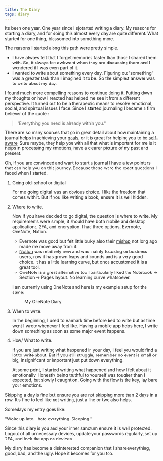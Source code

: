 ```yaml
---
title: The Diary
tags: diary
---
```

Its been one year. One year since I sjotarted writing a diary. My reasons for starting a diary, and for doing this almost every day are quite different. What started for one thing, blossomed into something more. 

The reasons I started along this path were pretty simple.

- I have always felt that I forget memories faster than those I shared them with. So, it always felt awkward when they are discussing them and I wondered if I was even part of it.
- I wanted to write about something every day. Figuring out 'something' was a greater task than I imagined it to be. So the simplest answer was to write about my day.

I found much more compelling reasons to continue doing it. Putting down my thoughts on how I reacted has helped me see it from a different perspective. It turned out to be a therapeutic means to resolve emotional, social, and spiritual issues I face. Since I started journaling I became a firm believer of the quote :

>"Everything you need is already within you."

There are so many sources that go in great detail about how maintaining a journal helps in achieving your [goals](https://medium.com/mind-cafe/why-keeping-a-daily-journal-could-change-your-life-9a4c11f1a475), or it is great for helping you to be [self-aware](https://lifeskillsthatmatter.com/number-one-self-awareness-habit/). Sure maybe, they help you with all that what is important for me is it helps in processing my emotions, have a clearer picture of my past and present.

Oh, if you are convinced and want to start a journal I have a few pointers that can help you on this journey. Because these were the exact questions I faced when I started.

1. Going old-school or digital

    For me going digital was an obvious choice. I like the freedom that comes with it. But if you like writing a book, ensure it is well hidden.

2. Where to write.

    Now if you have decided to go digital, the question is where to write. My requirements were simple, it should have both mobile and desktop applications, 2FA, and encryption. I had three options, Evernote, OneNote, Notion.

    - Evernote was good but felt little bulky also their [mishap](https://techcrunch.com/2016/12/16/evernote-u-turn/) not long ago made me move away from it.
    - [Notion](http://notion.so) was relatively new and was mainly focusing on business users, now it has grown leaps and bounds and is a very good choice. It has a little learning curve, but once accustomed it is a great tool.
    - OneNote is a great alternative too I particularly liked the Notebook -> Section -> Pages layout. No learning curve whatsoever.

    I am currently using OneNote and here is my example setup for the same:

    <figure class="align-center">
    <a href="#"><img src="{{ '/images/onenotesample.jpg' | relative_url }}" alt=""></a>
    <figcaption>My OneNote Diary</figcaption>
    </figure>

3. When to write.

    In the beginning, I used to earmark time before bed to write but as time went I wrote whenever I feel like. Having a mobile app helps here, I write down something as soon as some major event happens.

4. How/ What to write.

    If you are just writing what happened in your day, I feel you would find a lot to write about. But if you still struggle, remember no event is small or big, insignificant or important just put down everything.

    At some point, I started writing what happened and how I felt about it emotionally. Honestly being truthful to yourself was tougher than I expected, but slowly I caught on. Going with the flow is the key, lay bare your emotions.

Skipping a day is fine but ensure you are not skipping more than 2 days in a row. It's fine to feel like not writing, just a line or two also helps.

Somedays my entry goes like:

"Woke up late. I hate everything. Sleeping."

Since this diary is you and your inner sanctum ensure it is well protected. Logout of all unnecessary devices, update your passwords regularly, set up 2FA, and lock the app on devices.

My diary has become a disinterested companion that I share everything, good, bad, and the ugly. Hope it becomes for you too.
